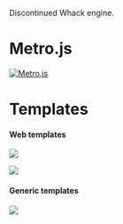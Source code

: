 Discontinued Whack engine.

# Metro.js

[![Metro.js](https://github.com/user-attachments/assets/d4c6cf5f-0538-45d3-8450-e4d77eb8b29a)](https://github.com/hydroperx/metro.js)

# Templates

#### Web templates

<a href="https://github.com/hydroperx/weblib.template.js"><img src="https://github.com/user-attachments/assets/7080118c-2150-4ed0-9cce-6c690c671c51"></a>

<a href="https://github.com/hydroperx/reactlib.template.js"><img src="https://github.com/user-attachments/assets/8465a247-ae3e-49c3-ad66-826948b3280d"></a>

#### Generic templates

<a href="https://github.com/hydroperx/lib.template.js"><img src="https://github.com/user-attachments/assets/4cc58399-0c3e-4937-a0b5-15d700303e86"></a>
